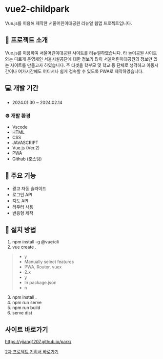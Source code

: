 # vue2-childpark
Vue.js를 이용해 제작한 서울어린이대공원 리뉴얼 웹앱 프로젝트입니다.




## 📕 프로젝트 소개
Vue.js를 이용하여 서울어린이대공원 사이트를 리뉴얼하였습니다.
타 놀이공원 사이트와는 다르게 운영체인 서울시설공단에 대한 정보가 많아 서울어린이대공원의 정보만 있는 사이트를 만들고자 하였습니다.
주 타겟을 학부모 및 학교 등 단체로 생각하고 이동시간이나 여가시간에도 어디서나 쉽게 접속할 수 있도록 PWA로 제작하였습니다.



## 💻 개발 기간
* 2024.01.30 ~ 2024.02.14

### ⚙ 개발 환경
* Vscode
* HTML
* CSS
* JAVASCRIPT
* Vue.js (Ver.2)
* PWA
* Github (호스팅)


## 📌 주요 기능
* 광고 자동 슬라이드
* 로그인 API
* 지도 API
* 라우터 사용
* 반응형 제작



## 📢 설치 방법
1. npm install -g @vue/cli
2. vue create .
> * y
> * Manually select features
> * PWA, Router, vuex
> * 2.x
> * y
> * In package.json
> * n
3. npm install .
4. npm run serve
5. npm run build
6. serve dist

## 사이트 바로가기
<https://yjjang1207.github.io/park/>


[2차 프로젝트 기획서 바로가기](https://yjjang39.github.io/vue2-childpark/childpark_upload.pdf)


















